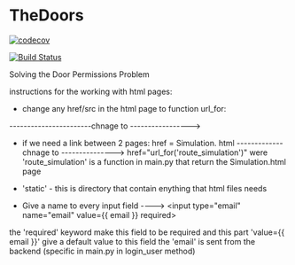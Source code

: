 # TheDoors
[![codecov](https://codecov.io/gh/TechnionYearlyProject/TheDoors/branch/master/graph/badge.svg)](https://codecov.io/gh/TechnionYearlyProject/TheDoors)

[![Build Status](https://travis-ci.org/TechnionYearlyProject/TheDoors.svg?branch=master)](https://travis-ci.org/TechnionYearlyProject/TheDoors)

Solving the Door Permissions Problem



instructions for the working with html pages:

* change any href/src in the html page to function url_for:
<script src="some path for the code\image\etc"></script> 
-----------------------chnage to ----------------->
<script src="{{ url_for('static', filename=path for what you need') }}"></script>

* if we need a link between 2 pages:
                                href = Simulation. html
                        -------------chnage to --------------->
                            href="url_for('route_simulation')"
were 'route_simulation' is a function in main.py that return the Simulation.html page

* 'static' - this is directory that contain enything that html files needs

* Give a name to every input field ---->  <input type="email" name="email"  value={{ email }} required>

the 'required' keyword make this field to be required
and this part 'value={{ email }}' give a default value to this field
the 'email' is sent from the backend (specific in main.py in login_user method)
